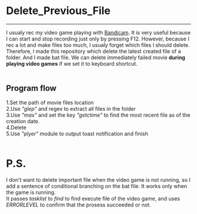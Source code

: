 # Delete_Previous_File
***
I usualy rec my video game playing with [Bandicam](https://www.bandicam.jp/). It is very useful because I can start and stop recording just only by pressing F12. However, because I rec a lot and make files too much, I usualy forget which files I should delete.  
 Therefore, I made this repository which delete the latest created file of a folder. And I made bat file. We can delete immediately failed movie **during playing video games** if we set it to keyboard shortcut.
<br>
<br>
## Program flow
1.Set the path of movie files location<br>
2.Use *"glep"* and regex to extract all files in the folder <br>
3.Use *"max"* and set the key *"getctime"* to find the most recent file as of the creation date.<br>
4.Delete<br>
5.Use *"plyer"* module to output toast notification and finish
<br>
<br>
# P.S.
I don't want to delete important file when the video game is not running, so I add a sentence of conditional branching on the bat file. It works only when the game is running.<br>
It passes *tasklist* to *find* to find execute file of the video game, and uses *ERRORLEVEL* to confirm that the prosess succeeded or not.

